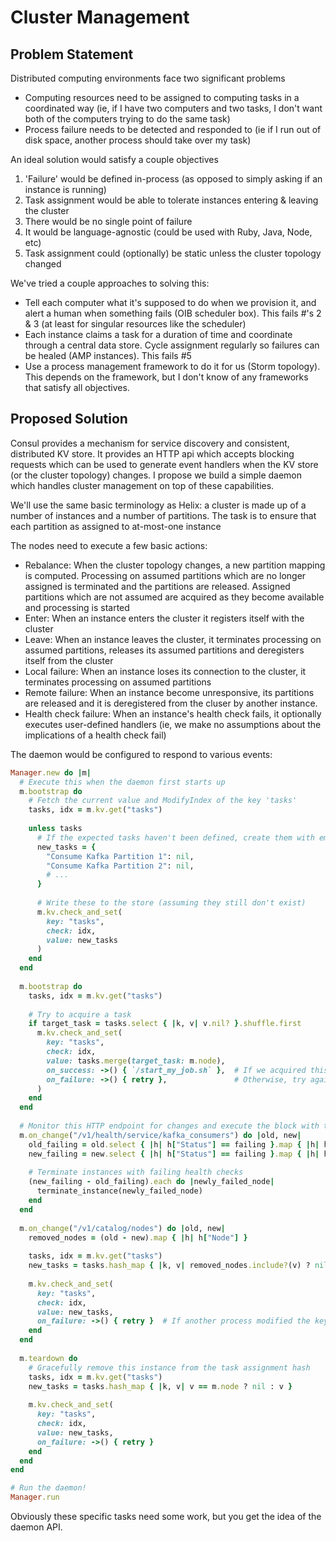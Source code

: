 # Cluster Management

## Problem Statement

Distributed computing environments face two significant problems

* Computing resources need to be assigned to computing tasks in a coordinated way (ie, if I have two computers and two tasks, I don't want both of the computers trying to do the same task)
* Process failure needs to be detected and responded to (ie if I run out of disk space, another process should take over my task)

An ideal solution would satisfy a couple objectives

1. 'Failure' would be defined in-process (as opposed to simply asking if an instance is running)
2. Task assignment would be able to tolerate instances entering & leaving the cluster
3. There would be no single point of failure
4. It would be language-agnostic (could be used with Ruby, Java, Node, etc)
5. Task assignment could (optionally) be static unless the cluster topology changed

We've tried a couple approaches to solving this:

* Tell each computer what it's supposed to do when we provision it, and alert a human when something fails (OIB scheduler box).  This fails #'s 2 & 3 (at least for singular resources like the scheduler)
* Each instance claims a task for a duration of time and coordinate through a central data store.  Cycle assignment regularly so failures can be healed (AMP instances).  This fails #5
* Use a process management framework to do it for us (Storm topology).  This depends on the framework, but I don't know of any frameworks that satisfy all objectives.


## Proposed Solution

Consul provides a mechanism for service discovery and consistent, distributed KV store.  It provides an HTTP api which accepts blocking requests which can be used to generate event handlers when the KV store (or the cluster topology) changes.  I propose we build a simple daemon which handles cluster management on top of these capabilities.

We'll use the same basic terminology as Helix: a cluster is made up of a number of instances and a number of partitions.  The task is to ensure that each partition as assigned to at-most-one instance

The nodes need to execute a few basic actions:
* Rebalance: When the cluster topology changes, a new partition mapping is computed.  Processing on assumed partitions which are no longer assigned is terminated and the partitions are released.  Assigned partitions which are not assumed are acquired as they become available and processing is started
* Enter: When an instance enters the cluster it registers itself with the cluster
* Leave: When an instance leaves the cluster, it terminates processing on assumed partitions, releases its assumed partitions and deregisters itself from the cluster
* Local failure: When an instance loses its connection to the cluster, it terminates processing on assumed partitions
* Remote failure: When an instance become unresponsive, its partitions are released and it is deregistered from the cluser by another instance.
* Health check failure: When an instance's health check fails, it optionally executes user-defined handlers (ie, we make no assumptions about the implications of a health check fail)




The daemon would be configured to respond to various events:

```ruby
Manager.new do |m|
  # Execute this when the daemon first starts up
  m.bootstrap do
    # Fetch the current value and ModifyIndex of the key 'tasks'
    tasks, idx = m.kv.get("tasks")
    
    unless tasks
      # If the expected tasks haven't been defined, create them with empty values
      new_tasks = {
        "Consume Kafka Partition 1": nil,
        "Consume Kafka Partition 2": nil,
        # ...
      }
      
      # Write these to the store (assuming they still don't exist)
      m.kv.check_and_set(
        key: "tasks", 
        check: idx,
        value: new_tasks
      )
    end
  end
  
  m.bootstrap do
    tasks, idx = m.kv.get("tasks")
    
    # Try to acquire a task
    if target_task = tasks.select { |k, v| v.nil? }.shuffle.first
      m.kv.check_and_set(
        key: "tasks",
        check: idx,
        value: tasks.merge(target_task: m.node),
        on_success: ->() { `/start_my_job.sh` },  # If we acquired this key, start doing stuff
        on_failure: ->() { retry },               # Otherwise, try again
      )
    end
  end
  
  # Monitor this HTTP endpoint for changes and execute the block with the old & new responses on change
  m.on_change("/v1/health/service/kafka_consumers") do |old, new|
    old_failing = old.select { |h| h["Status"] == failing }.map { |h| h["Node"] }
    new_failing = new.select { |h| h["Status"] == failing }.map { |h| h["Node"] }
    
    # Terminate instances with failing health checks
    (new_failing - old_failing).each do |newly_failed_node|
      terminate_instance(newly_failed_node)
    end
  end
  
  m.on_change("/v1/catalog/nodes") do |old, new|
    removed_nodes = (old - new).map { |h| h["Node"] }
    
    tasks, idx = m.kv.get("tasks")
    new_tasks = tasks.hash_map { |k, v| removed_nodes.include?(v) ? nil : v }
    
    m.kv.check_and_set(
      key: "tasks",
      check: idx,
      value: new_tasks,
      on_failure: ->() { retry }  # If another process modified the key, start over
    end
  end
  
  m.teardown do
    # Gracefully remove this instance from the task assignment hash
    tasks, idx = m.kv.get("tasks")
    new_tasks = tasks.hash_map { |k, v| v == m.node ? nil : v }
    
    m.kv.check_and_set(
      key: "tasks",
      check: idx,
      value: new_tasks,
      on_failure: ->() { retry }
    end
  end
end

# Run the daemon!
Manager.run
```

Obviously these specific tasks need some work, but you get the idea of the daemon API.